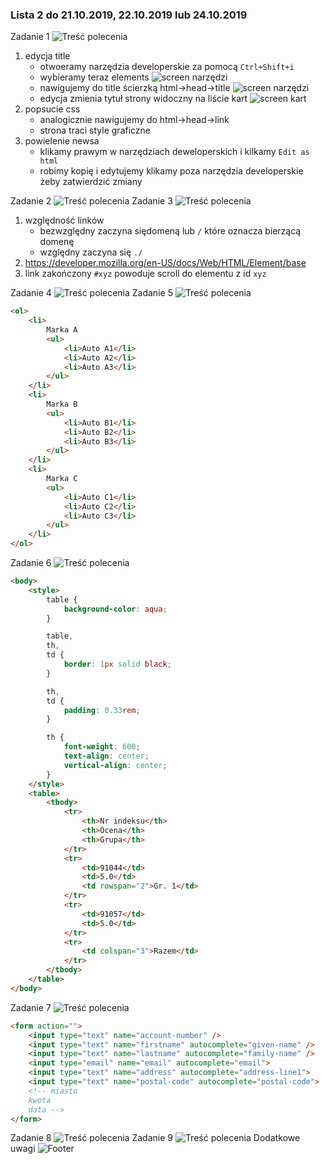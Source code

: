 ### Lista 2 do 21.10.2019, 22.10.2019 lub 24.10.2019

Zadanie 1
![Treść polecenia](./L2/Z1.jpg)
	
1. edycja title
	* otwoeramy narzędzia developerskie za pomocą `Ctrl+Shift+i`
	* wybieramy teraz elements ![screen narzędzi](./L2/Z1-sol-1.jpg)
	* nawigujemy do title ścierzką html->head->title ![screen narzędzi](./L2/Z1-sol-2.png)
	* edycja zmienia tytuł strony widoczny na liście kart ![screen kart](./L2/Z1-sol-3.jpg)
2. popsucie css
	* analogicznie nawigujemy do html->head->link
	* strona traci style graficzne
3. powielenie newsa
	* klikamy prawym w narzędziach deweloperskich i kilkamy `Edit as html`
	* robimy kopię i edytujemy
	klikamy poza narzędzia developerskie żeby zatwierdzić zmiany

Zadanie 2
![Treść polecenia](./L2/Z2.jpg)
Zadanie 3
![Treść polecenia](./L2/Z3.jpg)
1. względność linków
	* bezwzględny zaczyna siędomeną lub `/` które oznacza bierzącą domenę
	* względny zaczyna się `./`
2. https://developer.mozilla.org/en-US/docs/Web/HTML/Element/base
3. link zakończony `#xyz` powoduje scroll do elementu z id `xyz`

Zadanie 4
![Treść polecenia](./L2/Z4.jpg)
Zadanie 5
![Treść polecenia](./L2/Z5.jpg)

```html
<ol>
	<li>
		Marka A
		<ul>
			<li>Auto A1</li>
			<li>Auto A2</li>
			<li>Auto A3</li>
		</ul>
	</li>
	<li>
		Marka B
		<ul>
			<li>Auto B1</li>
			<li>Auto B2</li>
			<li>Auto B3</li>
		</ul>
	</li>
	<li>
		Marka C
		<ul>
			<li>Auto C1</li>
			<li>Auto C2</li>
			<li>Auto C3</li>
		</ul>
	</li>
</ol>
```

Zadanie 6
![Treść polecenia](./L2/Z6.jpg)
```html
<body>
	<style>
		table {
			background-color: aqua;
		}

		table,
		th,
		td {
			border: 1px solid black;
		}

		th,
		td {
			padding: 0.33rem;
		}

		th {
			font-weight: 600;
			text-align: center;
			vertical-align: center;
		}
	</style>
	<table>
		<tbody>
			<tr>
				<th>Nr indeksu</th>
				<th>Ocena</th>
				<th>Grupa</th>
			</tr>
			<tr>
				<td>91044</td>
				<td>5.0</td>
				<td rowspan="2">Gr. 1</td>
			</tr>
			<tr>
				<td>91057</td>
				<td>5.0</td>
			</tr>
			<tr>
				<td colspan="3">Razem</td>
			</tr>
		</tbody>
	</table>
</body>
```
Zadanie 7
![Treść polecenia](./L2/Z7.jpg)

```html
<form action="">
	<input type="text" name="account-number" />
	<input type="text" name="firstname" autocomplete="given-name" />
	<input type="text" name="lastname" autocomplete="family-name" />
	<input type="email" name="email" autocomplete="email">
	<input type="text" name="address" autocomplete="address-line1">
	<input type="text" name="postal-code" autocomplete="postal-code">
	<!-- miasto
	kwota
	data -->
</form>
```

Zadanie 8
![Treść polecenia](./L2/Z8.jpg)
Zadanie 9
![Treść polecenia](./L2/Z9.jpg)
Dodatkowe uwagi
![Footer](./L2/FO.jpg)
 